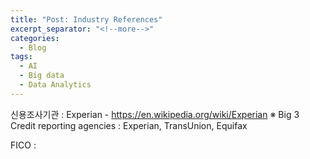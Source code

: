 ```yaml
---
title: "Post: Industry References"
excerpt_separator: "<!--more-->"
categories:
  - Blog
tags:
  - AI
  - Big data
  - Data Analytics
---
```


신용조사기관 : Experian - https://en.wikipedia.org/wiki/Experian   ※ Big 3 Credit reporting agencies : Experian, TransUnion, Equifax 

FICO : 
